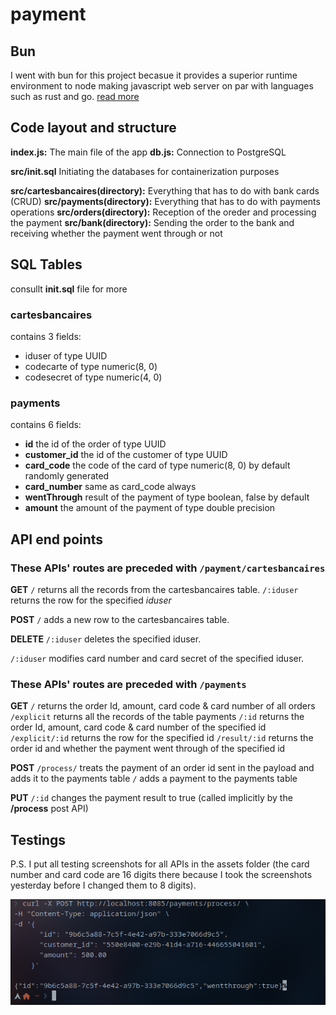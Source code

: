# payment

## Bun

I went with bun for this project becasue it provides a superior runtime environment to node making javascript web server on par with languages such as rust and go. [read more](https://www.priver.dev/blog/benchmark/go-vs-rust-vs-bun-vs-node-http-benchmark/)

## Code layout and structure

**index.js:** The main file of the app
**db.js:** Connection to PostgreSQL

**src/init.sql** Initiating the databases for containerization purposes

**src/cartesbancaires(directory):** Everything that has to do with bank cards (CRUD)
**src/payments(directory):** Everything that has to do with payments operations
**src/orders(directory):** Reception of the oreder and processing the payment
**src/bank(directory):** Sending the order to the bank and receiving whether the payment went through or not

## SQL Tables
consullt **init.sql** file for more

### cartesbancaires
contains 3 fields:
* iduser of type UUID
* codecarte of type numeric(8, 0)
* codesecret of type numeric(4, 0)

### payments
contains 6 fields:
* **id** the id of the order of type UUID
* **customer_id** the id of the customer of type UUID
* **card_code** the code of the card of type numeric(8, 0) by default randomly generated
* **card_number** same as card_code always
* **wentThrough** result of the payment of type boolean, false by default
* **amount** the amount of the payment of type double precision

## API end points

### These APIs' routes are preceded with `/payment/cartesbancaires`

**GET**
`/` returns all the records from the cartesbancaires table.
`/:iduser` returns the row for the specified *iduser*

**POST**
`/` adds a new row to the cartesbancaires table.

**DELETE**
`/:iduser` deletes the specified iduser.

`/:iduser` modifies card number and card secret of the specified iduser.

### These APIs' routes are preceded with `/payments`

**GET**
`/` returns the order Id, amount, card code & card number of all orders
`/explicit` returns all the records of the table payments
`/:id` returns the order Id, amount, card code & card number of the specified id
`/explicit/:id` returns the row for the specified id
`/result/:id` returns the order id and whether the payment went through of the specified id

**POST**
`/process/` treats the payment of an order id sent in the payload and adds it to the payments table
`/` adds a payment to the payments table

**PUT**
`/:id` changes the payment result to true (called implicitly by the **/process** post API)


## Testings

P.S. I put all testing screenshots for all APIs in the assets folder (the card number and card code are 16 digits there because I took the screenshots yesterday before I changed them to 8 digits).

![testing the API that receives teh order and sends it to the bank and receives the result ](assets/f.png)

